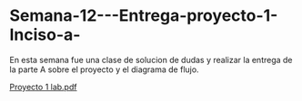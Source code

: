 # Semana-12---Entrega-proyecto-1-Inciso-a-
En esta semana fue una clase de solucion de dudas y realizar la entrega de la parte A sobre el proyecto y el diagrama de flujo.


[Proyecto 1 lab.pdf](https://github.com/AAAP1234/Semana-12---Entrega-proyecto-1-Inciso-a-/files/15218239/Proyecto.1.lab.pdf)
